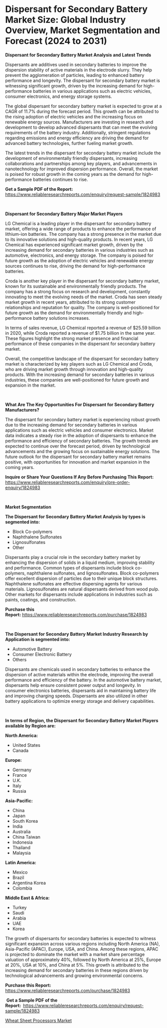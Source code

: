 <p><h1>Dispersant for Secondary Battery Market Size: Global Industry Overview, Market Segmentation and Forecast (2024 to 2031)</h1></p><p><strong>Dispersant for Secondary Battery Market Analysis and Latest Trends</strong></p>
<p><p>Dispersants are additives used in secondary batteries to improve the dispersion stability of active materials in the electrode slurry. They help prevent the agglomeration of particles, leading to enhanced battery performance and longevity. The dispersant for secondary battery market is witnessing significant growth, driven by the increasing demand for high-performance batteries in various applications such as electric vehicles, consumer electronics, and energy storage systems.</p><p>The global dispersant for secondary battery market is expected to grow at a CAGR of 11.7% during the forecast period. This growth can be attributed to the rising adoption of electric vehicles and the increasing focus on renewable energy sources. Manufacturers are investing in research and development to develop advanced dispersants that can meet the evolving requirements of the battery industry. Additionally, stringent regulations regarding emissions and energy efficiency are driving the demand for advanced battery technologies, further fueling market growth.</p><p>The latest trends in the dispersant for secondary battery market include the development of environmentally friendly dispersants, increasing collaborations and partnerships among key players, and advancements in nanotechnology for improved dispersion performance. Overall, the market is poised for robust growth in the coming years as the demand for high-performance batteries continues to rise.</p></p>
<p><strong>Get a Sample PDF of the Report:&nbsp;</strong> <a href="https://www.reliableresearchreports.com/enquiry/request-sample/1824983">https://www.reliableresearchreports.com/enquiry/request-sample/1824983</a></p>
<p>&nbsp;</p>
<p><strong>Dispersant for Secondary Battery Major Market Players</strong></p>
<p><p>LG Chemical is a leading player in the dispersant for secondary battery market, offering a wide range of products to enhance the performance of lithium-ion batteries. The company has a strong presence in the market due to its innovative solutions and high-quality products. In recent years, LG Chemical has experienced significant market growth, driven by the increasing demand for secondary batteries in various industries such as automotive, electronics, and energy storage. The company is poised for future growth as the adoption of electric vehicles and renewable energy sources continues to rise, driving the demand for high-performance batteries.</p><p>Croda is another key player in the dispersant for secondary battery market, known for its sustainable and environmentally friendly products. The company has a strong focus on research and development, constantly innovating to meet the evolving needs of the market. Croda has seen steady market growth in recent years, attributed to its strong customer relationships and reputation for quality. The company is well-positioned for future growth as the demand for environmentally friendly and high-performance battery solutions increases.</p><p>In terms of sales revenue, LG Chemical reported a revenue of $25.59 billion in 2020, while Croda reported a revenue of $1.75 billion in the same year. These figures highlight the strong market presence and financial performance of these companies in the dispersant for secondary battery market.</p><p>Overall, the competitive landscape of the dispersant for secondary battery market is characterized by key players such as LG Chemical and Croda, who are driving market growth through innovation and high-quality products. With the increasing demand for secondary batteries in various industries, these companies are well-positioned for future growth and expansion in the market.</p></p>
<p>&nbsp;</p>
<p><strong>What Are The Key Opportunities For Dispersant for Secondary Battery Manufacturers?</strong></p>
<p><p>The dispersant for secondary battery market is experiencing robust growth due to the increasing demand for secondary batteries in various applications such as electric vehicles and consumer electronics. Market data indicates a steady rise in the adoption of dispersants to enhance the performance and efficiency of secondary batteries. The growth trends are expected to continue over the forecast period, driven by technological advancements and the growing focus on sustainable energy solutions. The future outlook for the dispersant for secondary battery market remains positive, with opportunities for innovation and market expansion in the coming years.</p></p>
<p><strong>Inquire or Share Your Questions If Any Before Purchasing This Report:</strong> <a href="https://www.reliableresearchreports.com/enquiry/pre-order-enquiry/1824983">https://www.reliableresearchreports.com/enquiry/pre-order-enquiry/1824983</a></p>
<p>&nbsp;</p>
<p><strong>Market Segmentation</strong></p>
<p><strong>The Dispersant for Secondary Battery Market Analysis by types is segmented into:</strong></p>
<p><ul><li>Block Co-polymers</li><li>Naphthalene Sulfonates</li><li>Lignosulfonates</li><li>Other</li></ul></p>
<p><p>Dispersants play a crucial role in the secondary battery market by enhancing the dispersion of solids in a liquid medium, improving stability and performance. Common types of dispersants include block co-polymers, naphthalene sulfonates, and lignosulfonates. Block co-polymers offer excellent dispersion of particles due to their unique block structures. Naphthalene sulfonates are effective dispersing agents for various materials. Lignosulfonates are natural dispersants derived from wood pulp. Other markets for dispersants include applications in industries such as paints, coatings, and construction.</p></p>
<p><strong>Purchase this Report:&nbsp;</strong><a href="https://www.reliableresearchreports.com/purchase/1824983">https://www.reliableresearchreports.com/purchase/1824983</a></p>
<p>&nbsp;</p>
<p><strong>The Dispersant for Secondary Battery Market Industry Research by Application is segmented into:</strong></p>
<p><ul><li>Automotive Battery</li><li>Consumer Electronic Battery</li><li>Others</li></ul></p>
<p><p>Dispersants are chemicals used in secondary batteries to enhance the dispersion of active materials within the electrode, improving the overall performance and efficiency of the battery. In the automotive battery market, dispersants help ensure consistent power output and longevity. In consumer electronics batteries, dispersants aid in maintaining battery life and improving charging speeds. Dispersants are also utilized in other battery applications to optimize energy storage and delivery capabilities.</p></p>
<p>&nbsp;</p>
<p><strong>In terms of Region, the Dispersant for Secondary Battery Market Players available by Region are:</strong></p>
<p>
    <p> <strong> North America: </strong>
        <ul>
            <li>United States</li>
            <li>Canada</li>
        </ul>
        </p> 
    <p> <strong> Europe: </strong>
        <ul>
            <li>Germany</li>
            <li>France</li>
            <li>U.K.</li>
            <li>Italy</li>
            <li>Russia</li>
        </ul>
        </p> 
    <p> <strong> Asia-Pacific: </strong>
        <ul>
            <li>China</li>
            <li>Japan</li>
            <li>South Korea</li>
            <li>India</li>
            <li>Australia</li>
            <li>China Taiwan</li>
            <li>Indonesia</li>
            <li>Thailand</li>
            <li>Malaysia</li>
        </ul>
        </p> 
    <p> <strong> Latin America: </strong>
        <ul>
            <li>Mexico</li>
            <li>Brazil</li>
            <li>Argentina Korea</li>
            <li>Colombia</li>
        </ul>
        </p> 
    <p> <strong> Middle East & Africa: </strong>
        <ul>
            <li>Turkey</li>
            <li>Saudi</li>
            <li>Arabia</li>
            <li>UAE</li>
            <li>Korea</li>
        </ul>
    </p>
    </p>
<p><p>The growth of dispersants for secondary batteries is expected to witness significant expansion across various regions including North America (NA), Asia-Pacific (APAC), Europe, USA, and China. Among these regions, APAC is projected to dominate the market with a market share percentage valuation of approximately 40%, followed by North America at 25%, Europe at 20%, USA at 10%, and China at 5%. This growth is attributed to the increasing demand for secondary batteries in these regions driven by technological advancements and growing environmental concerns.</p></p>
<p><strong>Purchase this Report: </strong><a href="https://www.reliableresearchreports.com/purchase/1824983">https://www.reliableresearchreports.com/purchase/1824983</a></p>
<p>&nbsp;<strong>Get a Sample PDF of the Report:&nbsp;&nbsp;</strong><a href="https://www.reliableresearchreports.com/enquiry/request-sample/1824983">https://www.reliableresearchreports.com/enquiry/request-sample/1824983</a></p>
<p><strong></strong></p>
<p><p><a href="https://crocus-run-b5a.notion.site/Wheat-Sheet-Processors-Market-Centers-on-Aspects-such-as-Market-Growth-Market-Share-Market-Opportu-0daf06687d1c4a859bddd6d36199f787">Wheat Sheet Processors Market</a></p></p>